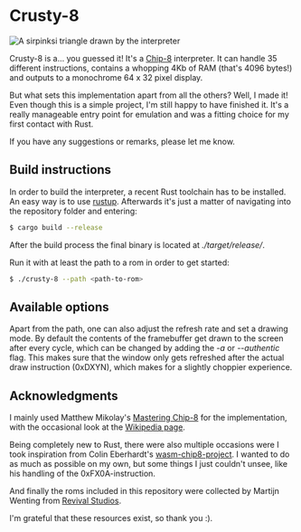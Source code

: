 # Crusty-8

![A sirpinksi triangle drawn by the interpreter](sirpinski-sergey-naydenov.png "Sirpinski triangle
by Sergey Neydenov")

Crusty-8 is a... you guessed it! It's a [Chip-8](https://en.wikipedia.org/wiki/Chip-8) interpreter.
It can handle 35 different instructions, contains a whopping 4Kb of RAM (that's 4096 bytes!)
and outputs to a monochrome 64 x 32 pixel display.

But what sets this implementation apart from all the others? Well, I made it!
Even though this is a simple project, I'm still happy to have finished it.
It's a really manageable entry point for emulation and was a fitting choice for
my first contact with Rust.

If you have any suggestions or remarks, please let me know.

## Build instructions

In order to build the interpreter, a recent Rust toolchain has to be installed.
An easy way is to use [rustup](https://rustup.rs/). Afterwards it's just a matter
of navigating into the repository folder and entering:
```bash
$ cargo build --release
```

After the build process the final binary is located at *./target/release/*.

Run it with at least the path to a rom in order to get started:
```bash
$ ./crusty-8 --path <path-to-rom>
```

## Available options

Apart from the path, one can also adjust the refresh rate and set a drawing mode.
By default the contents of the framebuffer get drawn to the screen after every cycle,
which can be changed by adding the *-a* or *--authentic* flag. This makes sure
that the window only gets refreshed after the actual draw instruction (0xDXYN),
which makes for a slightly choppier experience.

## Acknowledgments

I mainly used Matthew Mikolay's [Mastering Chip-8](http://mattmik.com/files/chip8/mastering/chip8.html) for the implementation,
with the occasional look at the [Wikipedia page](https://en.wikipedia.org/wiki/Chip-8).

Being completely new to Rust, there were also multiple occasions were I took
inspiration from Colin Eberhardt's [wasm-chip8-project](https://github.com/ColinEberhardt/wasm-rust-chip8).
I wanted to do as much as possible on my own, but some things I just couldn't unsee,
like his handling of the 0xFX0A-instruction.

And finally the roms included in this repository were collected
by Martijn Wenting from [Revival Studios](http://www.revival-studios.com/).

I'm grateful that these resources exist, so thank you :).
